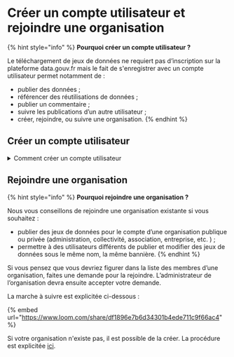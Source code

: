 # Créer un compte utilisateur et rejoindre une organisation

{% hint style="info" %}
**Pourquoi créer un compte utilisateur ?**&#x20;

Le téléchargement de jeux de données ne requiert pas d’inscription sur la plateforme data.gouv.fr mais le fait de s'enregistrer avec un compte utilisateur permet notamment de :&#x20;

* publier des données ;
* référencer des réutilisations de données ;
* publier un commentaire ;
* suivre les publications d’un autre utilisateur ;
* créer, rejoindre, ou suivre une organisation.
{% endhint %}

## Créer un compte utilisateur <a href="#comment-sinscrire" id="comment-sinscrire"></a>

<details>

<summary>Comment créer un compte utilisateur </summary>

1. Rendez-vous sur : [data.gouv.fr/fr/register](https://www.data.gouv.fr/fr/register) ;
2. Saisissez vos **Prénom**, **Nom** et **Adresse e-mail** ;
3. Saisissez votre **Mot de passe** et confirmez-le ;
4. Acceptez les [conditions générales d’utilisation du service](https://www.data.gouv.fr/fr/terms/) ;
5. Cliquez sur le bouton **"S'enregister"** ;
6. Un message va alors apparaître à l’écran, vous demandant de confirmer votre adresse e-mail.

Une fois le formulaire d’inscription validé, rendez-vous dans la boîte de réception associée à l’adresse e-mail que vous avez saisie, puis :

7. Ouvrez l’e-mail qui vous a été envoyé par `no-reply@data.gouv.fr` et cliquez sur le bouton "**Confirmer maintenant"** qu’il contient.
8. L’e-mail vous redirige vers la [page d’accueil du site data.gouv.fr](https://www.data.gouv.fr/fr/) où vous avez désormais accès à votre compte utilisateur.

</details>

## Rejoindre une organisation <a href="#creer-un-compte-utilisateur" id="creer-un-compte-utilisateur"></a>

{% hint style="info" %}
**Pourquoi rejoindre une organisation ?**&#x20;

Nous vous conseillons de rejoindre une organisation existante si vous souhaitez :

* publier des jeux de données pour le compte d’une organisation publique ou privée (administration, collectivité, association, entreprise, etc. ) ;
* permettre à des utilisateurs différents de publier et modifier des jeux de données sous le même nom, la même bannière.
{% endhint %}

Si vous pensez que vous devriez figurer dans la liste des membres d’une organisation, faites une demande pour la rejoindre. L’administrateur de l’organisation devra ensuite accepter votre demande.

La marche à suivre est explicitée ci-dessous :&#x20;

{% embed url="https://www.loom.com/share/df1896e7b6d34301b4ede711c9f66ac4" %}

Si votre organisation n'existe pas, il est possible de la créer. La procédure est explicitée [ici](creer-et-gerer-une-organisation/).&#x20;
